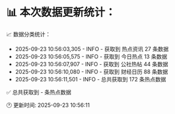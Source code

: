 📊 本次数据更新统计：
==========================

📈 数据分类统计：
- 2025-09-23 10:56:03,305 - INFO - 获取到 热点资讯 27 条数据
- 2025-09-23 10:56:05,575 - INFO - 获取到 今日热点 13 条数据
- 2025-09-23 10:56:07,907 - INFO - 获取到 公社热帖 44 条数据
- 2025-09-23 10:56:10,080 - INFO - 获取到 财经日历 88 条数据
- 2025-09-23 10:56:11,501 - INFO - 总共获取到 172 条热点数据

✅ 总共获取到 - 条热点数据

🕐 更新时间: 2025-09-23 10:56:11
